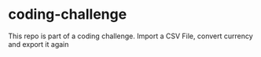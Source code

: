 # coding-challenge
This repo is part of a coding challenge. Import a CSV File, convert currency and export it again
